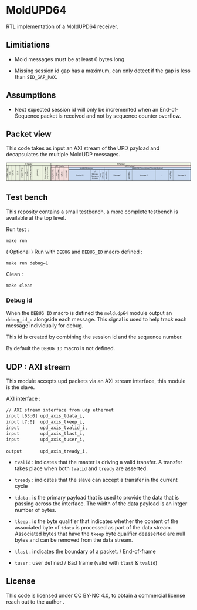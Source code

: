 # MoldUPD64

RTL implementation of a MoldUPD64 receiver. 

## Limitiations

- Mold messages must be at least 6 bytes long.

- Missing session id gap has a maximum, can only detect if the 
  gap is less than `SID_GAP_MAX`.

## Assumptions 

- Next expected session id will only be incremented when an End-of-Sequence 
  packet is received and not by sequence counter overflow.

## Packet view

This code takes as input an AXI stream of the UPD payload and decapsulates the
multiple MoldUDP messages.

![MoldUDP packet!](doc/moldudp.png)

## Test bench

This reposity contains a small testbench, a more complete testbench is
available at the top level.

Run test :
```
make run
```

( Optional ) Run with `DEBUG` and `DEBUG_ID` macro defined :
```
make run debug=1
```

Clean :
```
make clean
```

### Debug id

When the `DEBUG_ID` macro is defined the `moldudp64` module output an
`debug_id_o` alongside each message. This signal is used to help 
track each message individually for debug.

This id is created by combining the session id and the sequence number.

By default the `DEBUG_ID` macro is not defined.

## UDP : AXI stream 

This module accepts upd packets via an AXI stream interface, this module
is the slave. 

AXI interface :

```
// AXI stream interface from udp ethernet
input [63:0] upd_axis_tdata_i,
input [7:0]  upd_axis_tkeep_i,
input        upd_axis_tvalid_i,
input        upd_axis_tlast_i,
input        upd_axis_tuser_i,

output       upd_axis_tready_i, 
```

- `tvalid` : indicates that the master is driving a valid transfer.
    A transfer takes place when both `tvalid` and `tready` are asserted.

- `tready` : indicates that the slave can accept a transfer in the
    current cycle

- `tdata` : is the primary payload that is used to provide the data
    that is passing across the interface. The width of the data
    payload is an intger number of bytes.

- `tkeep` : is the byte qualifier that indicates whether the content
    of the associated byte of `tdata` is processed as part of the data stream.
    Associated bytes that have the `tkeep` byte qualifier deasserted
    are null bytes and can be removed from the data stream.

- `tlast` : indicates the boundary of a packet. / End-of-frame

- `tuser` : user defined / Bad frame (valid with `tlast` & `tvalid`)

## License

This code is licensed under CC BY-NC 4.0, to obtain a commercial license
reach out to the author .
